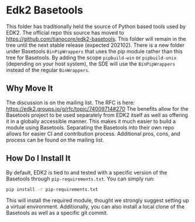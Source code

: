 # Edk2 Basetools

This folder has traditionally held the source of Python based tools used by EDK2.
The official repo this source has moved to <https://github.com/tianocore/edk2-basetools>.
This folder will remain in the tree until the next stable release (expected 202102).
There is a new folder under Basetools `BinPipWrappers` that uses the pip module rather than this tree for Basetools.
By adding the scope `pipbuild-win` or `pipbuild-unix` (depending on your host system), the SDE will use the
`BinPipWrappers` instead of the regular `BinWrappers`.

## Why Move It

The discussion is on the mailing list. The RFC is here: <https://edk2.groups.io/g/rfc/topic/74009714#270>
The benefits allow for the Basetools project to be used separately from EDK2 itself as well as offering it in a
globally accessible manner.
This makes it much easier to build a module using Basetools.
Separating the Basetools into their own repo allows for easier CI and contribution process.
Additional pros, cons, and process can be found on the mailing list.

## How Do I Install It

By default, EDK2 is tied to and tested with a specific version of the Basetools through `pip-requirements.txt`.
You can simply run:

```bash
pip install -r pip-requirements.txt
```

This will install the required module, thought we strongly suggest setting up a virtual environment.
Additionally, you can also install a local clone of the Basetools as well as a specific git commit.
